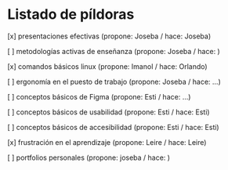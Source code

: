 # Listado de píldoras

[x] presentaciones efectivas (propone: Joseba / hace: Joseba)

[ ] metodologías activas de enseñanza (propone: Joseba / hace: )

[x] comandos básicos linux (propone: Imanol / hace: Orlando)

[ ] ergonomía en el puesto de trabajo (propone: Joseba / hace: ...)

[ ] conceptos básicos de Figma (propone: Esti / hace: ...)

[ ] conceptos básicos de usabilidad (propone: Esti / hace: Esti)

[ ] conceptos básicos de accesibilidad (propone: Esti / hace: Esti)

[x] frustración en el aprendizaje (propone: Leire / hace: Leire)

[ ] portfolios personales (propone: joseba / hace: )
